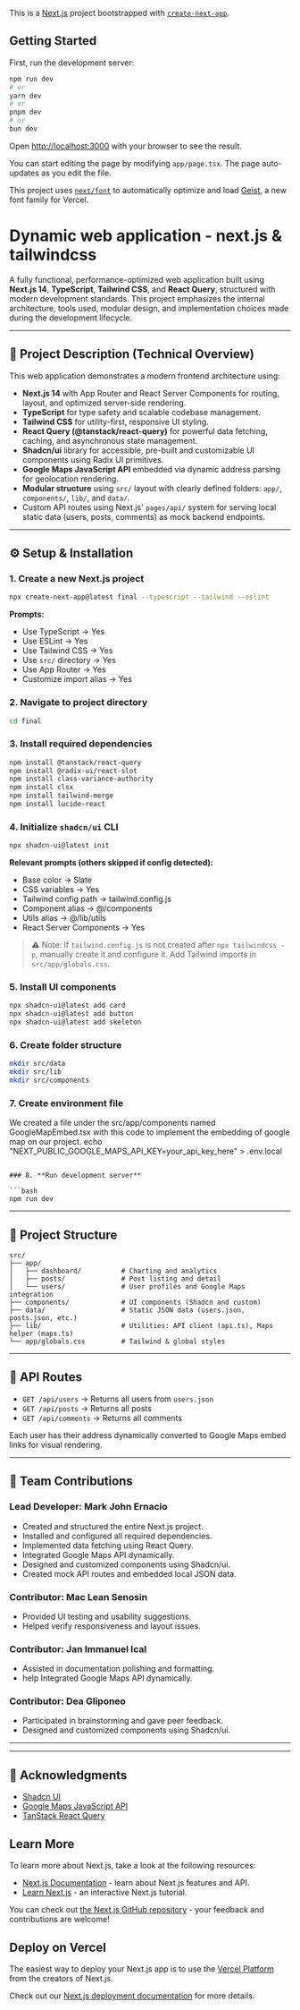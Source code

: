This is a [Next.js](https://nextjs.org) project bootstrapped with [`create-next-app`](https://nextjs.org/docs/app/api-reference/cli/create-next-app).

## Getting Started

First, run the development server:

```bash
npm run dev
# or
yarn dev
# or
pnpm dev
# or
bun dev
```

Open [http://localhost:3000](http://localhost:3000) with your browser to see the result.

You can start editing the page by modifying `app/page.tsx`. The page auto-updates as you edit the file.

This project uses [`next/font`](https://nextjs.org/docs/app/building-your-application/optimizing/fonts) to automatically optimize and load [Geist](https://vercel.com/font), a new font family for Vercel.








# Dynamic web application - next.js & tailwindcss

A fully functional, performance-optimized web application built using **Next.js 14**, **TypeScript**, **Tailwind CSS**, and **React Query**, structured with modern development standards. This project emphasizes the internal architecture, tools used, modular design, and implementation choices made during the development lifecycle.

---

## 🔧 Project Description (Technical Overview)

This web application demonstrates a modern frontend architecture using:

* **Next.js 14** with App Router and React Server Components for routing, layout, and optimized server-side rendering.
* **TypeScript** for type safety and scalable codebase management.
* **Tailwind CSS** for utility-first, responsive UI styling.
* **React Query (@tanstack/react-query)** for powerful data fetching, caching, and asynchronous state management.
* **Shadcn/ui** library for accessible, pre-built and customizable UI components using Radix UI primitives.
* **Google Maps JavaScript API** embedded via dynamic address parsing for geolocation rendering.
* **Modular structure** using `src/` layout with clearly defined folders: `app/`, `components/`, `lib/`, and `data/`.
* Custom API routes using Next.js' `pages/api/` system for serving local static data (users, posts, comments) as mock backend endpoints.

---

## ⚙️ Setup & Installation

### 1. **Create a new Next.js project**

```bash
npx create-next-app@latest final --typescript --tailwind --eslint
```

**Prompts:**

* Use TypeScript → Yes
* Use ESLint → Yes
* Use Tailwind CSS → Yes
* Use `src/` directory → Yes
* Use App Router → Yes
* Customize import alias → Yes

### 2. **Navigate to project directory**

```bash
cd final
```

### 3. **Install required dependencies**

```bash
npm install @tanstack/react-query
npm install @radix-ui/react-slot
npm install class-variance-authority
npm install clsx
npm install tailwind-merge
npm install lucide-react
```

### 4. **Initialize `shadcn/ui` CLI**

```bash
npx shadcn-ui@latest init
```

**Relevant prompts (others skipped if config detected):**

* Base color → Slate
* CSS variables → Yes
* Tailwind config path → tailwind.config.js
* Component alias → @/components
* Utils alias → @/lib/utils
* React Server Components → Yes

> ⚠️ Note: If `tailwind.config.js` is not created after `npx tailwindcss -p`, manually create it and configure it. Add Tailwind imports in `src/app/globals.css`.

### 5. **Install UI components**

```bash
npx shadcn-ui@latest add card
npx shadcn-ui@latest add button
npx shadcn-ui@latest add skeleton
```

### 6. **Create folder structure**

```bash
mkdir src/data
mkdir src/lib
mkdir src/components
```

### 7. **Create environment file**

We created a file  under the src/app/components named GoogleMapEmbed.tsx with this code to implement the embedding of google map on our project.
echo "NEXT_PUBLIC_GOOGLE_MAPS_API_KEY=your_api_key_here" > .env.local
```

### 8. **Run development server**

```bash
npm run dev
```

---

## 📁 Project Structure

```
src/
├── app/
│   ├── dashboard/          # Charting and analytics
│   ├── posts/              # Post listing and detail
│   └── users/              # User profiles and Google Maps integration
├── components/             # UI components (Shadcn and custom)
├── data/                   # Static JSON data (users.json, posts.json, etc.)
├── lib/                    # Utilities: API client (api.ts), Maps helper (maps.ts)
└── app/globals.css         # Tailwind & global styles
```

---

## 📡 API Routes

* `GET /api/users` → Returns all users from `users.json`
* `GET /api/posts` → Returns all posts
* `GET /api/comments` → Returns all comments

Each user has their address dynamically converted to Google Maps embed links for visual rendering.

---

## 👥 Team Contributions

### Lead Developer: **Mark John Ernacio**

* Created and structured the entire Next.js project.
* Installed and configured all required dependencies.
* Implemented data fetching using React Query.
* Integrated Google Maps API dynamically.
* Designed and customized components using Shadcn/ui.
* Created mock API routes and embedded local JSON data.

### Contributor: **Mac Lean Senosin**

* Provided UI testing and usability suggestions.
* Helped verify responsiveness and layout issues.

### Contributor: **Jan Immanuel Ical**

* Assisted in documentation polishing and formatting.
* help Integrated Google Maps API dynamically.

### Contributor: **Dea Gliponeo**

* Participated in brainstorming and gave peer feedback.
* Designed and customized components using Shadcn/ui.
---


---

## 🙌 Acknowledgments

* [Shadcn UI](https://ui.shadcn.com/)
* [Google Maps JavaScript API](https://developers.google.com/maps)
* [TanStack React Query](https://tanstack.com/query/latest)








## Learn More

To learn more about Next.js, take a look at the following resources:

- [Next.js Documentation](https://nextjs.org/docs) - learn about Next.js features and API.
- [Learn Next.js](https://nextjs.org/learn) - an interactive Next.js tutorial.

You can check out [the Next.js GitHub repository](https://github.com/vercel/next.js) - your feedback and contributions are welcome!

## Deploy on Vercel

The easiest way to deploy your Next.js app is to use the [Vercel Platform](https://vercel.com/new?utm_medium=default-template&filter=next.js&utm_source=create-next-app&utm_campaign=create-next-app-readme) from the creators of Next.js.

Check out our [Next.js deployment documentation](https://nextjs.org/docs/app/building-your-application/deploying) for more details.
